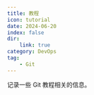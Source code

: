 ```yaml
---
title: 教程
icon: tutorial
date: 2024-06-20
index: false
dir:
    link: true
category: DevOps
tag:
    - Git
---
```


记录一些 Git 教程相关的信息。

<!-- more -->

<AutoCatalog />
